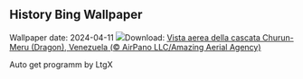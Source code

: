 ## History Bing Wallpaper
Wallpaper date: 2024-04-11
![](https://www.bing.com/th?id=OHR.DragonWaterfall_IT-IT3577761002_UHD.jpg&w=1000)Download: [Vista aerea della cascata Churun-Meru (Dragon), Venezuela (© AirPano LLC/Amazing Aerial Agency)](https://www.bing.com/th?id=OHR.DragonWaterfall_IT-IT3577761002_UHD.jpg)

Auto get programm by LtgX
